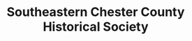 ---
layout: repo
title: "Southeastern Chester County Historical Society"
id: 13918
permalink: repos/13918/
---